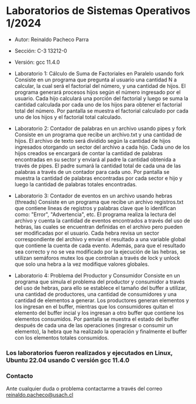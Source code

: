 # Laboratorios de Sistemas Operativos 1/2024

- Autor: Reinaldo Pacheco Parra
- Sección: C-3 13212-0 
- Versión: gcc 11.4.0

- Laboratorio 1: Cálculo de Suma de Factoriales en Paralelo usando fork
Consiste en un programa que pregunta al usuario una cantidad N a calcular, la cual será el factorial del número, y una cantidad de hijos. El programa generará procesos hijos según el número ingresado por el usuario. Cada hijo calculará una porción del factorial y luego se suma la cantidad calculada por cada uno de los hijos para obtener el factorial total del número. Por pantalla se muestra el factorial calculado por cada uno de los hijos y el factorial total calculado.

- Laboratorio 2: Contador de palabras en un archivo usando pipes y fork
Consiste en un programa que recibe un archivo.txt y una cantidad de hijos. El archivo de texto será dividido según la cantidad de hijos ingresados otorgando un sector del archivo a cada hijo. Cada uno de los hijos creados se encargará de contar la cantidad de palabras encontradas en su sector y enviará al padre la cantidad obtenida a través de pipes. El padre sumará la cantidad total de cada una de las palabras a través de un contador para cada uno. Por pantalla se muestra la cantidad de palabras encontradas por cada sector e hijo y luego la cantidad de palabras totales encontradas.

- Laboratorio 3: Contador de eventos en un archivo usando hebras (threads)
Consiste en un programa que recibe un archivo registros.txt que contiene lineas de registros y palabras clave que lo identifican como: "Error", "Advertencia", etc. El programa realiza la lectura del archivo y cuenta la cantidad de eventos encontrados a través del uso de hebras, las cuales se encuentran definidas en el archivo pero pueden ser modificadas por el usuario. Cada hebra revisa un sector correspondiente del archivo y envían el resultado a una variable global que contiene la cuenta de cada evento. Además, para que el resultado sea correcto y no se vea modificado por la ejecución de las hebras, se utilizan semáforos mutex los que controlan a través de lock y unlock que solo una hebra a la vez modifique valores globales.

- Laboratorio 4: Problema del Productor y Consumidor
Consiste en un programa que simula el problema del productor y consumidor a través del uso de hebras, para ello se establece el tamaño del buffer a utilizar, una cantidad de productores, una cantidad de consumidores y una cantidad de elementos a generar. Los productores generan elementos y los ingresan en el buffer, mientras que los consumidores quitan el elemento del buffer incial y los ingresan a otro buffer que contiene los elementos consumidos. Por pantalla se muestra el estado del buffer después de cada una de las operaciones (ingresar o consumir un elemento), la hebra que ha realizado la operación y finalmente el buffer con los elementos totales consumidos.

### Los laboratorios fueron realizados y ejecutados en Linux, Ubuntu 22.04 usando C versión gcc 11.4.0

### Contacto
Ante cualquier duda o problema contactarme a través del correo reinaldo.pacheco@usach.cl
